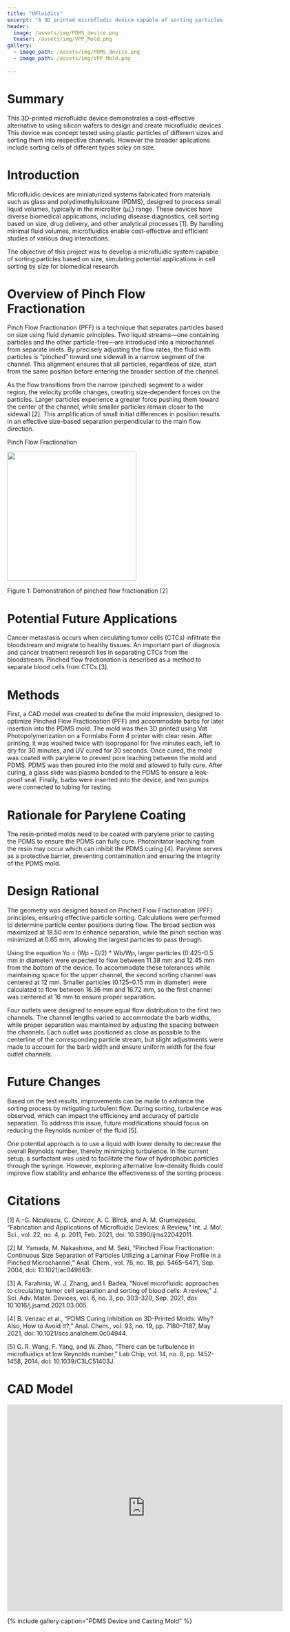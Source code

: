```yaml
---
title: "UFluidics"
excerpt: "A 3D printed microfludic device capable of sorting particles by size"
header:
  image: /assets/img/PDMS_device.png
  teaser: /assets/img/VPP_Mold.png
gallery:
  - image_path: /assets/img/PDMS_device.png
  - image_path: /assets/img/VPP_Mold.png
     
---
```


# Summary 

This 3D-printed microfluidic device demonstrates a cost-effective alternative to using silicon wafers to design and create microfluidic devices. This device was concept tested using plastic particles of different sizes and sorting them into respective channels. However the broader aplications include sorting cells of different types soley on size.

# Introduction 

Microfluidic devices are miniaturized systems fabricated from materials such as glass and polydimethylsiloxane (PDMS), designed to process small liquid volumes, typically in the microliter (μL) range. These devices have diverse biomedical applications, including disease diagnostics, cell sorting based on size, drug delivery, and other analytical processes [1]. By handling minimal fluid volumes, microfluidics enable cost-effective and efficient studies of various drug interactions.

The objective of this project was to develop a microfluidic system capable of sorting particles based on size, simulating potential applications in cell sorting by size for biomedical research.

# Overview of Pinch Flow Fractionation

Pinch Flow Fractionation (PFF) is a technique that separates particles based on size using fluid dynamic principles. Two liquid streams—one containing particles and the other particle-free—are introduced into a microchannel from separate inlets. By precisely adjusting the flow rates, the fluid with particles is “pinched” toward one sidewall in a narrow segment of the channel. This alignment ensures that all particles, regardless of size, start from the same position before entering the broader section of the channel.

As the flow transitions from the narrow (pinched) segment to a wider region, the velocity profile changes, creating size-dependent forces on the particles. Larger particles experience a greater force pushing them toward the center of the channel, while smaller particles remain closer to the sidewall [2]. This amplification of small initial differences in position results in an effective size-based separation perpendicular to the main flow direction. 

Pinch Flow Fractionation

<img src="https://www.researchgate.net/publication/343667008/figure/fig1/AS:961356631126023@1606216690144/The-working-principle-of-pinched-flow-fractionation-Reproduced-with-permission-from.png" style="width:300px;"/>


Figure 1: Demonstration of pinched flow fractionation [2]

# Potential Future Applications 

Cancer metastasis occurs when circulating tumor cells (CTCs) infiltrate the bloodstream and migrate to healthy tissues. An important part of diagnosis and cancer treatment research lies in separating CTCs from the bloodstream. Pinched flow fractionation is described as a method to separate blood cells from CTCs [3].

# Methods 

First, a CAD model was created to define the mold impression, designed to optimize Pinched Flow Fractionation (PFF) and accommodate barbs for later insertion into the PDMS mold. The mold was then 3D printed using Vat Photopolymerization on a Formlabs Form 4 printer with clear resin. After printing, it was washed twice with isopropanol for five minutes each, left to dry for 30 minutes, and UV cured for 30 seconds. Once cured, the mold was coated with parylene to prevent pore leaching between the mold and PDMS. PDMS was then poured into the mold and allowed to fully cure. After curing, a glass slide was plasma bonded to the PDMS to ensure a leak-proof seal. Finally, barbs were inserted into the device, and two pumps were connected to tubing for testing. 
 
# Rationale for Parylene Coating 

The resin-printed molds need to be coated with parylene prior to casting the PDMS to ensure the PDMS can fully cure. Photoinitator leaching from the resin may occur which can inhibit the PDMS curing [4]. Parylene serves as a protective barrier, preventing contamination and ensuring the integrity of the PDMS mold.

# Design Rational

The geometry was designed based on Pinched Flow Fractionation (PFF) principles, ensuring effective particle sorting. Calculations were performed to determine particle center positions during flow. The broad section was maximized at 18.50 mm to enhance separation, while the pinch section was minimized at 0.65 mm, allowing the largest particles to pass through.

Using the equation Yo = (Wp - D/2) * Wb/Wp, larger particles (0.425–0.5 mm in diameter) were expected to flow between 11.38 mm and 12.45 mm from the bottom of the device. To accommodate these tolerances while maintaining space for the upper channel, the second sorting channel was centered at 12 mm. Smaller particles (0.125–0.15 mm in diameter) were calculated to flow between 16.36 mm and 16.72 mm, so the first channel was centered at 16 mm to ensure proper separation.

Four outlets were designed to ensure equal flow distribution to the first two channels. The channel lengths varied to accommodate the barb widths, while proper separation was maintained by adjusting the spacing between the channels. Each outlet was positioned as close as possible to the centerline of the corresponding particle stream, but slight adjustments were made to account for the barb width and ensure uniform width for the four outlet channels.

# Future Changes 

Based on the test results, improvements can be made to enhance the sorting process by mitigating turbulent flow. During sorting, turbulence was observed, which can impact the efficiency and accuracy of particle separation. To address this issue, future modifications should focus on reducing the Reynolds number of the fluid [5].

One potential approach is to use a liquid with lower density to decrease the overall Reynolds number, thereby minimizing turbulence. In the current setup, a surfactant was used to facilitate the flow of hydrophobic particles through the syringe. However, exploring alternative low-density fluids could improve flow stability and enhance the effectiveness of the sorting process.

# Citations

[1]	A.-G. Niculescu, C. Chircov, A. C. Bîrcă, and A. M. Grumezescu, “Fabrication and Applications of Microfluidic Devices: A Review,” Int. J. Mol. Sci., vol. 22, no. 4, p. 2011, Feb. 2021, doi: 10.3390/ijms22042011.

[2]	M. Yamada, M. Nakashima, and M. Seki, “Pinched Flow Fractionation:  Continuous Size Separation of Particles Utilizing a Laminar Flow Profile in a Pinched Microchannel,” Anal. Chem., vol. 76, no. 18, pp. 5465–5471, Sep. 2004, doi: 10.1021/ac049863r.

[3]	A. Farahinia, W. J. Zhang, and I. Badea, “Novel microfluidic approaches to circulating tumor cell separation and sorting of blood cells: A review,” J. Sci. Adv. Mater. Devices, vol. 6, no. 3, pp. 303–320, Sep. 2021, doi: 10.1016/j.jsamd.2021.03.005.

[4]	B. Venzac et al., “PDMS Curing Inhibition on 3D-Printed Molds: Why? Also, How to Avoid It?,” Anal. Chem., vol. 93, no. 19, pp. 7180–7187, May 2021, doi: 10.1021/acs.analchem.0c04944.

[5]	G. R. Wang, F. Yang, and W. Zhao, “There can be turbulence in microfluidics at low Reynolds number,” Lab Chip, vol. 14, no. 8, pp. 1452–1458, 2014, doi: 10.1039/C3LC51403J.

# CAD Model
<iframe src="https://vanderbilt643.autodesk360.com/shares/public/SH286ddQT78850c0d8a41510700b0d818185?mode=embed" width="640" height="480" allowfullscreen="true" webkitallowfullscreen="true" mozallowfullscreen="true"  frameborder="0"></iframe>

{% include gallery caption="PDMS Device and Casting Mold" %}
